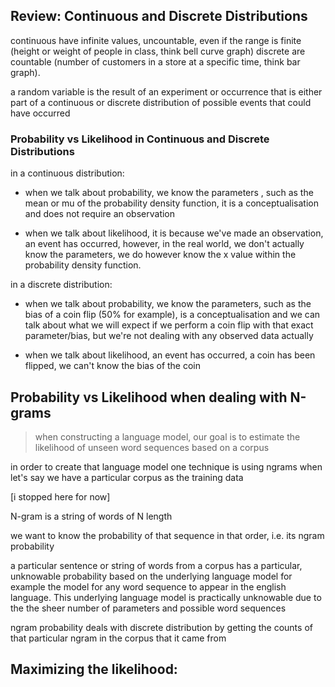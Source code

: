 ## Review: Continuous and Discrete Distributions

continuous have infinite values, uncountable, even if the range is finite (height or weight of people in class, think bell curve graph)
discrete are countable (number of customers in a store at a specific time, think bar graph).

a random variable is the result of an experiment or occurrence that is either part of a continuous or discrete distribution of possible events  that could have occurred

### Probability vs Likelihood in Continuous and Discrete Distributions

in a continuous distribution:
 - when we talk about probability, we know the parameters , such as the mean or mu of the probability density function, it is a conceptualisation and does not require an observation 
 
 - when we talk about likelihood, it is because we've made an observation, an event has occurred, however, in the real world, we don't actually know the parameters, we do however know the x value within the probability density function. 

in a discrete distribution:
 - when we talk about probability, we know the parameters, such as the bias of a coin flip (50% for example), is a conceptualisation and we can talk about what we will expect if we perform a coin flip with that exact parameter/bias, but we're not dealing with any observed data actually

 - when we talk about likelihood, an event has occurred, a coin has been flipped, we can't know the bias of the coin

## Probability vs Likelihood when dealing with N-grams

>when constructing a language model, our goal is to estimate the likelihood of unseen word sequences based on a corpus

in order to create that language model one technique is using ngrams when let's say we have a particular corpus as the training data

[i stopped here for now]

N-gram is a string of words of N length

we want to know the probability of that sequence in that order, i.e. its ngram probability

a particular sentence or string of words from a corpus has a particular, unknowable probability based on the underlying language model for example the model for any word sequence to appear in the english language. This underlying language model is practically unknowable due to the the sheer number of parameters and possible word sequences


ngram probability deals with discrete distribution by getting the counts of that particular ngram in the corpus that it came from



## Maximizing the likelihood:
